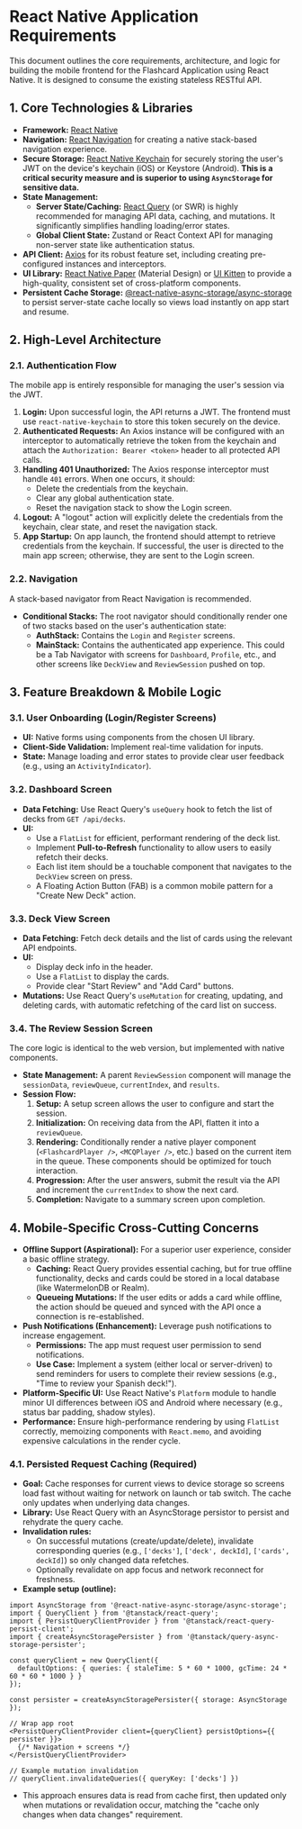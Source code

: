 # React Native Application Requirements

This document outlines the core requirements, architecture, and logic for building the mobile frontend for the Flashcard Application using React Native. It is designed to consume the existing stateless RESTful API.

## 1. Core Technologies & Libraries

-   **Framework:** [React Native](https://reactnative.dev/)
-   **Navigation:** [React Navigation](https://reactnavigation.org/) for creating a native stack-based navigation experience.
-   **Secure Storage:** [React Native Keychain](https://github.com/oblador/react-native-keychain) for securely storing the user's JWT on the device's keychain (iOS) or Keystore (Android). **This is a critical security measure and is superior to using `AsyncStorage` for sensitive data.**
-   **State Management:**
    -   **Server State/Caching:** [React Query](https://tanstack.com/query/latest) (or SWR) is highly recommended for managing API data, caching, and mutations. It significantly simplifies handling loading/error states.
    -   **Global Client State:** Zustand or React Context API for managing non-server state like authentication status.
-   **API Client:** [Axios](https://axios-http.com/) for its robust feature set, including creating pre-configured instances and interceptors.
-   **UI Library:** [React Native Paper](https://reactnativepaper.com/) (Material Design) or [UI Kitten](https://akveo.github.io/react-native-ui-kitten/) to provide a high-quality, consistent set of cross-platform components.
-   **Persistent Cache Storage:** [@react-native-async-storage/async-storage](https://github.com/react-native-async-storage/async-storage) to persist server-state cache locally so views load instantly on app start and resume.

## 2. High-Level Architecture

### 2.1. Authentication Flow

The mobile app is entirely responsible for managing the user's session via the JWT.

1.  **Login:** Upon successful login, the API returns a JWT. The frontend must use `react-native-keychain` to store this token securely on the device.
2.  **Authenticated Requests:** An Axios instance will be configured with an interceptor to automatically retrieve the token from the keychain and attach the `Authorization: Bearer <token>` header to all protected API calls.
3.  **Handling 401 Unauthorized:** The Axios response interceptor must handle `401` errors. When one occurs, it should:
    -   Delete the credentials from the keychain.
    -   Clear any global authentication state.
    -   Reset the navigation stack to show the Login screen.
4.  **Logout:** A "logout" action will explicitly delete the credentials from the keychain, clear state, and reset the navigation stack.
5.  **App Startup:** On app launch, the frontend should attempt to retrieve credentials from the keychain. If successful, the user is directed to the main app screen; otherwise, they are sent to the Login screen.

### 2.2. Navigation

A stack-based navigator from React Navigation is recommended.

-   **Conditional Stacks:** The root navigator should conditionally render one of two stacks based on the user's authentication state:
    -   **AuthStack:** Contains the `Login` and `Register` screens.
    -   **MainStack:** Contains the authenticated app experience. This could be a Tab Navigator with screens for `Dashboard`, `Profile`, etc., and other screens like `DeckView` and `ReviewSession` pushed on top.

## 3. Feature Breakdown & Mobile Logic

### 3.1. User Onboarding (Login/Register Screens)

-   **UI:** Native forms using components from the chosen UI library.
-   **Client-Side Validation:** Implement real-time validation for inputs.
-   **State:** Manage loading and error states to provide clear user feedback (e.g., using an `ActivityIndicator`).

### 3.2. Dashboard Screen

-   **Data Fetching:** Use React Query's `useQuery` hook to fetch the list of decks from `GET /api/decks`.
-   **UI:**
    -   Use a `FlatList` for efficient, performant rendering of the deck list.
    -   Implement **Pull-to-Refresh** functionality to allow users to easily refetch their decks.
    -   Each list item should be a touchable component that navigates to the `DeckView` screen on press.
    -   A Floating Action Button (FAB) is a common mobile pattern for a "Create New Deck" action.

### 3.3. Deck View Screen

-   **Data Fetching:** Fetch deck details and the list of cards using the relevant API endpoints.
-   **UI:**
    -   Display deck info in the header.
    -   Use a `FlatList` to display the cards.
    -   Provide clear "Start Review" and "Add Card" buttons.
-   **Mutations:** Use React Query's `useMutation` for creating, updating, and deleting cards, with automatic refetching of the card list on success.

### 3.4. The Review Session Screen

The core logic is identical to the web version, but implemented with native components.

-   **State Management:** A parent `ReviewSession` component will manage the `sessionData`, `reviewQueue`, `currentIndex`, and `results`.
-   **Session Flow:**
    1.  **Setup:** A setup screen allows the user to configure and start the session.
    2.  **Initialization:** On receiving data from the API, flatten it into a `reviewQueue`.
    3.  **Rendering:** Conditionally render a native player component (`<FlashcardPlayer />`, `<MCQPlayer />`, etc.) based on the current item in the queue. These components should be optimized for touch interaction.
    4.  **Progression:** After the user answers, submit the result via the API and increment the `currentIndex` to show the next card.
    5.  **Completion:** Navigate to a summary screen upon completion.

## 4. Mobile-Specific Cross-Cutting Concerns

-   **Offline Support (Aspirational):** For a superior user experience, consider a basic offline strategy.
    -   **Caching:** React Query provides essential caching, but for true offline functionality, decks and cards could be stored in a local database (like WatermelonDB or Realm).
    -   **Queueing Mutations:** If the user edits or adds a card while offline, the action should be queued and synced with the API once a connection is re-established.
-   **Push Notifications (Enhancement):** Leverage push notifications to increase engagement.
    -   **Permissions:** The app must request user permission to send notifications.
    -   **Use Case:** Implement a system (either local or server-driven) to send reminders for users to complete their review sessions (e.g., "Time to review your Spanish deck!").
-   **Platform-Specific UI:** Use React Native's `Platform` module to handle minor UI differences between iOS and Android where necessary (e.g., status bar padding, shadow styles).
-   **Performance:** Ensure high-performance rendering by using `FlatList` correctly, memoizing components with `React.memo`, and avoiding expensive calculations in the render cycle.

### 4.1. Persisted Request Caching (Required)

-   **Goal:** Cache responses for current views to device storage so screens load fast without waiting for network on launch or tab switch. The cache only updates when underlying data changes.
-   **Library:** Use React Query with an AsyncStorage persistor to persist and rehydrate the query cache.
-   **Invalidation rules:**
    -   On successful mutations (create/update/delete), invalidate corresponding queries (e.g., `['decks']`, `['deck', deckId]`, `['cards', deckId]`) so only changed data refetches.
    -   Optionally revalidate on app focus and network reconnect for freshness.
-   **Example setup (outline):**

```tsx
import AsyncStorage from '@react-native-async-storage/async-storage';
import { QueryClient } from '@tanstack/react-query';
import { PersistQueryClientProvider } from '@tanstack/react-query-persist-client';
import { createAsyncStoragePersister } from '@tanstack/query-async-storage-persister';

const queryClient = new QueryClient({
  defaultOptions: { queries: { staleTime: 5 * 60 * 1000, gcTime: 24 * 60 * 60 * 1000 } }
});

const persister = createAsyncStoragePersister({ storage: AsyncStorage });

// Wrap app root
<PersistQueryClientProvider client={queryClient} persistOptions={{ persister }}>
  {/* Navigation + screens */}
</PersistQueryClientProvider>

// Example mutation invalidation
// queryClient.invalidateQueries({ queryKey: ['decks'] })
```

-   This approach ensures data is read from cache first, then updated only when mutations or revalidation occur, matching the "cache only changes when data changes" requirement.
